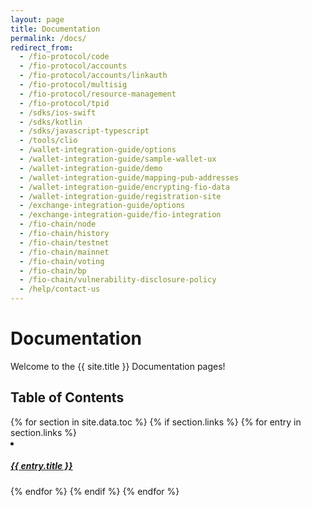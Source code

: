```yaml
---
layout: page
title: Documentation
permalink: /docs/
redirect_from:
  - /fio-protocol/code
  - /fio-protocol/accounts
  - /fio-protocol/accounts/linkauth
  - /fio-protocol/multisig
  - /fio-protocol/resource-management
  - /fio-protocol/tpid
  - /sdks/ios-swift
  - /sdks/kotlin
  - /sdks/javascript-typescript
  - /tools/clio
  - /wallet-integration-guide/options
  - /wallet-integration-guide/sample-wallet-ux
  - /wallet-integration-guide/demo
  - /wallet-integration-guide/mapping-pub-addresses
  - /wallet-integration-guide/encrypting-fio-data
  - /wallet-integration-guide/registration-site
  - /exchange-integration-guide/options
  - /exchange-integration-guide/fio-integration
  - /fio-chain/node
  - /fio-chain/history
  - /fio-chain/testnet
  - /fio-chain/mainnet
  - /fio-chain/voting
  - /fio-chain/bp
  - /fio-chain/vulnerability-disclosure-policy
  - /help/contact-us
---
```


# Documentation

Welcome to the {{ site.title }} Documentation pages!

## Table of Contents

 <div class="section-index">
    {% for section in site.data.toc %}
        {% if section.links %}
            {% for entry in section.links %}
                <div class="entry">
                    <li class="td-sidebar-nav__section-title">
                        <h5><a href="{% if entry.url %}{{ site.baseurl }}/{{ entry.url }}{% else %}{{ entry.external_url }}{% endif %}" class="align-left pl-0 pr-2 td-sidebar-link td-sidebar-link__section">{{ entry.title }}</a></h5>
                    </li>
                </div>
            {% endfor %}
        {% endif %}
    {% endfor %}
 </div>
